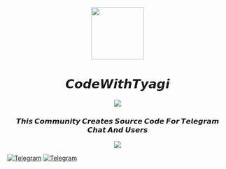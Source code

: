 <div align="center">
  <a alt="icon" href="https://teamdeadly.me">
    <img align="center" src="https://telegra.ph/file/79b1b9df1e620cea6814b.jpg" width="120" />
  </a>
  <h1>𝘾𝙤𝙙𝙚𝙒𝙞𝙩𝙝𝙏𝙮𝙖𝙜𝙞</h1>
<a href="https://www.youtube.com/watch?v=dQw4w9WgXcQ"><img src="https://user-images.githubusercontent.com/73097560/115834477-dbab4500-a447-11eb-908a-139a6edaec5c.gif"></a>

  <h3>𝙏𝙝𝙞𝙨 𝘾𝙤𝙢𝙢𝙪𝙣𝙞𝙩𝙮 𝘾𝙧𝙚𝙖𝙩𝙚𝙨 𝙎𝙤𝙪𝙧𝙘𝙚 𝘾𝙤𝙙𝙚 𝙁𝙤𝙧 𝙏𝙚𝙡𝙚𝙜𝙧𝙖𝙢 𝘾𝙝𝙖𝙩 𝘼𝙣𝙙 𝙐𝙨𝙚𝙧𝙨</h3>

<a href="https://www.youtube.com/watch?v=dQw4w9WgXcQ"><img src="https://user-images.githubusercontent.com/73097560/115834477-dbab4500-a447-11eb-908a-139a6edaec5c.gif"></a>
  
</div>

[![Telegram](https://img.shields.io/badge/-Support-grey?style=for-the-badge&logo=Telegram&logoColor=white&labelColor=8E2DE2)](https://t.me/CodeWithTyagi)
[![Telegram](https://img.shields.io/badge/-UpDate-grey?style=for-the-badge&logo=Telegram&logoColor=white&labelColor=8E2DE2)](https://t.me/CodeByTyagi)
